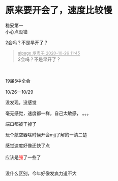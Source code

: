 # 原来要开会了，速度比较慢


稳妥第一<br />
小心点没错

2会吗？不是早开了？

<div class="quote"><blockquote><font size="2"><a href="https://www.hostloc.com/forum.php?mod=redirect&amp;goto=findpost&amp;pid=9353288&amp;ptid=758519" target="_blank"><font color="#999999">aipage 发表于 2020-10-26 11:45</font></a></font><br />
2会吗？不是早开了？</blockquote></div><br />
<br />
19届5中全会<br />
<br />
10/26—10/29

没发现，没感觉<img id="aimg_VWHlQ" onclick="zoom(this, this.src, 0, 0, 0)" class="zoom" src="https://cdn.jsdelivr.net/gh/hishis/forum-master/public/images/patch.gif" onmouseover="img_onmouseoverfunc(this)" onload="thumbImg(this)" border="0" alt="" />

毫无感觉，速度都一样，自己太敏感， 。。。

端口都被干掉了

玩个航空器啥时候开会mjj了解的一清二楚

感觉速度好像还快了点<br />
<br />
应该是<font color="Red">强</font>了一些了<br />
<br />


没什么区别，今年好像发疯力道不大
